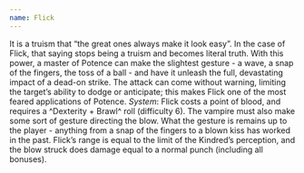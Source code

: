 ```yaml
---
name: Flick
---
```


It is a truism that “the great ones always make it look easy”. In the case of Flick, that saying stops being a truism and becomes literal truth. With this power, a master of Potence can make the slightest gesture - a wave, a snap of the fingers, the toss of a ball - and have it unleash the full, devastating impact of a dead-on strike. The attack can come without warning, limiting the target’s ability to dodge or anticipate; this makes Flick one of the most feared applications of Potence.
_System_: Flick costs a point of blood, and requires a ^Dexterity + Brawl^ roll (difficulty 6). The vampire must also make some sort of gesture directing the blow. What the gesture is remains up to the player - anything from a snap of the fingers to a blown kiss has worked in the past. Flick’s range is equal to the limit of the Kindred’s perception, and the blow struck does damage equal to a normal punch (including all bonuses).